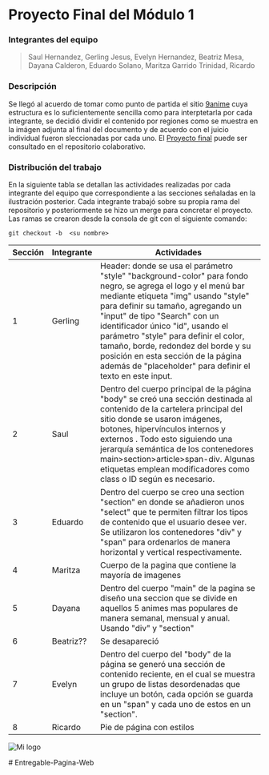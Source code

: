 



# Proyecto Final del Módulo 1

### Integrantes del equipo
>Saul Hernandez,
>Gerling Jesus,
>Evelyn Hernandez,
>Beatriz Mesa,
>Dayana Calderon,
>Eduardo Solano,
>Maritza Garrido Trinidad,
>Ricardo
### Descripción

Se llegó al acuerdo de tomar como punto de partida el sitio [9anime] cuya estructura es lo suficientemente sencilla como para interptetarla por cada integrante, se decidió dividir el contenido por regiones como se muestra en la imágen adjunta al final del documento y de acuerdo con el juicio individual fueron sleccionadas por cada uno.
El [Proyecto final] puede ser consultado en el repositorio colaborativo.

### Distribución del trabajo

En la siguiente tabla se detallan las actividades realizadas por cada integrante del equipo que correspondiente a las secciones señaladas en la ilustración posterior. Cada integrante trabajó sobre su propia rama del repositorio y posteriormente se hizo un merge para concretar el proyecto. 
Las ramas se crearon desde la consola de git con el siguiente comando:
```ssh
git checkout -b  <su nombre>
```

| Sección | Integrante | Actividades |
| ------ | ------ | ------ |
| 1 | Gerling | Header: donde se usa el parámetro "style" "background-color" para fondo negro, se agrega el logo y el menú bar mediante etiqueta "img" usando "style" para definir su tamaño, agregando un "input" de tipo "Search" con un identificador único "id", usando el parámetro "style" para definir el color, tamaño, borde, redondez del borde y su posición en esta sección de la página además de "placeholder" para definir el texto en este input. |
| 2 | Saul | Dentro del cuerpo principal de la página "body" se creó una sección destinada al contenido de la cartelera principal del sitio donde se usaron imágenes, botones, hipervínculos internos y externos . Todo esto siguiendo una jerarquía semántica de los contenedores main>section>article>span-div. Algunas etiquetas emplean modificadores como class o ID según es necesario. |
| 3 | Eduardo | Dentro del cuerpo <body> se creo una section "section" en donde se añadieron unos  "select" que te permiten filtrar los tipos de contenido que el usuario desee ver. Se utilizaron los contenedores "div" y "span" para ordenarlos de manera horizontal y vertical respectivamente. |
| 4 | Maritza | Cuerpo de la pagina que contiene la mayoría de imagenes |
| 5 | Dayana | Dentro del cuerpo "main" de la pagina se diseño una seccion que se divide en aquellos 5 animes mas populares de manera semanal, mensual y anual. Usando "div" y "section"|
| 6 | Beatriz?? | Se desapareció |
| 7 | Evelyn | Dentro del cuerpo del "body" de la página se generó una sección de contenido reciente, en el cual se muestra un grupo de listas desordenadas que incluye un botón, cada opción se guarda en un "span" y cada uno de estos en un "section". |
| 8 | Ricardo | Pie de página con estilos |


![Mi logo](https://i.imgur.com/HhoQJb5.png)

[9anime]: <https://i.imgur.com/HhoQJb5.png>
[Proyecto Final]: <https://github.com/ArgHero/ProyectoFinal>

#   E n t r e g a b l e - P a g i n a - W e b  
 